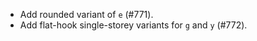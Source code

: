  * Add rounded variant of `e` (#771).
 * Add flat-hook single-storey variants for `g` and `y` (#772).
